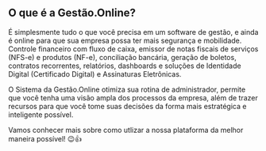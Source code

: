## O que é a Gestão.Online?

É simplesmente tudo o que você precisa em um software de gestão, e ainda é online para que sua empresa possa ter mais segurança e mobilidade. Controle financeiro com fluxo de caixa, emissor de notas fiscais de serviços (NFS-e) e produtos (NF-e), conciliação bancária, geração de boletos, contratos recorrentes, relatórios, dashboards e soluções de Identidade Digital (Certificado Digital) e Assinaturas Eletrônicas.

O Sistema da Gestão.Online otimiza sua rotina de administrador, permite que você tenha uma visão ampla dos processos da empresa, além de trazer recursos para que você tome suas decisões da forma mais estratégica e inteligente possível.

Vamos conhecer mais sobre como utlizar a nossa plataforma da melhor maneira possível! 😉👍

<!-- ### Soluções para o seu negócio -->